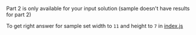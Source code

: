 Part 2 is only available for your input solution (sample doesn't have results for part 2)

To get right answer for sample set width to `11` and height to `7` in [index.js](./index.js)
